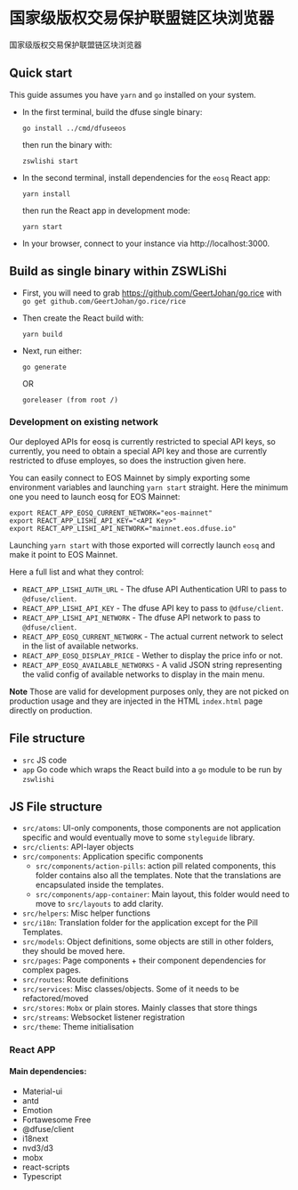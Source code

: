 # 国家级版权交易保护联盟链区块浏览器
国家级版权交易保护联盟链区块浏览器

## Quick start

This guide assumes you have `yarn` and `go` installed on your system.

- In the first terminal, build the dfuse single binary:

      go install ../cmd/dfuseeos

  then run the binary with:

      zswlishi start

- In the second terminal, install dependencies for the `eosq` React app:

      yarn install

  then run the React app in development mode:

      yarn start

- In your browser, connect to your instance via http://localhost:3000.

## Build as single binary within ZSWLiShi

- First, you will need to grab https://github.com/GeertJohan/go.rice with `go get github.com/GeertJohan/go.rice/rice`

- Then create the React build with:

      yarn build

- Next, run either:

      go generate

  OR

      goreleaser (from root /)

### Development on existing network

Our deployed APIs for eosq is currently restricted to special API keys, so currently, you
need to obtain a special API key and those are currently restricted to dfuse employes, so
does the instruction given here.

You can easily connect to EOS Mainnet by simply exporting some environment variables and
launching `yarn start` straight. Here the minimum one you need to launch eosq for
EOS Mainnet:

```
export REACT_APP_EOSQ_CURRENT_NETWORK="eos-mainnet"
export REACT_APP_LISHI_API_KEY="<API Key>"
export REACT_APP_LISHI_API_NETWORK="mainnet.eos.dfuse.io"
```

Launching `yarn start` with those exported will correctly launch `eosq` and make it
point to EOS Mainnet.

Here a full list and what they control:

- `REACT_APP_LISHI_AUTH_URL` - The dfuse API Authentication URl to pass to `@dfuse/client`.
- `REACT_APP_LISHI_API_KEY` - The dfuse API key to pass to `@dfuse/client`.
- `REACT_APP_LISHI_API_NETWORK` - The dfuse API network to pass to `@dfuse/client`.
- `REACT_APP_EOSQ_CURRENT_NETWORK` - The actual current network to select in the list of available networks.
- `REACT_APP_EOSQ_DISPLAY_PRICE` - Wether to display the price info or not.
- `REACT_APP_EOSQ_AVAILABLE_NETWORKS` - A valid JSON string representing the valid config of available networks to display in the main menu.

**Note** Those are valid for development purposes only, they are not picked on production usage and they are injected in the
HTML `index.html` page directly on production.

## File structure

- `src` JS code
- `app` Go code which wraps the React build into a `go` module to be run by `zswlishi`

## JS File structure

- `src/atoms`: UI-only components, those components are not application specific and would eventually move to some `styleguide` library.
- `src/clients`: API-layer objects
- `src/components`: Application specific components
  - `src/components/action-pills`: action pill related components, this folder contains also all the templates. Note that the translations are encapsulated inside the templates.
  - `src/components/app-container`: Main layout, this folder would need to move to `src/layouts` to add clarity.
- `src/helpers`: Misc helper functions
- `src/i18n`: Translation folder for the application except for the Pill Templates.
- `src/models`: Object definitions, some objects are still in other folders, they should be moved here.
- `src/pages`: Page components + their component dependencies for complex pages.
- `src/routes`: Route definitions
- `src/services`: Misc classes/objects. Some of it needs to be refactored/moved
- `src/stores`: `Mobx` or plain stores. Mainly classes that store things
- `src/streams`: Websocket listener registration
- `src/theme`: Theme initialisation

### React APP

#### Main dependencies:

- Material-ui
- antd
- Emotion
- Fortawesome Free
- @dfuse/client
- i18next
- nvd3/d3
- mobx
- react-scripts
- Typescript
